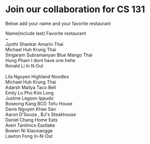 # Join our collaboration for CS 131

Below add your name and your favorite restaurant
<br>

Name(include last)      Favorite restaurant <br>
~                                                       
Jyothi Shankar          Amarin Thai <br>
Michael Huh             Krung Thai<br>
Singaram Subramanyan    Blue Mango Thai <br>
Hung Pham               I dont have one hehe <br>
Ronald Li               In N Out     <br>                                                 
Lila Nguyen             Highland Noodles<br>
Michael Huh             Krung Thai<br>
Adarsh Mallya           Taco Bell<br>
Emily Lu		            Pho Kim Long <br>
Justine Legson		      Ippudo <br>
Boseong Kang		        BCD Tofu House <br>
Davis Nguyen            Khao San<br>
Aaron D'Souza      ,    BJ's Steakhouse <br>
Daniel Chang            Home Eats<br>
Averi Tanlimco          Eastlake<br>
Bowen Ni                Xiaoxiangge<br>
Lawton Fong				      In-N-Out
